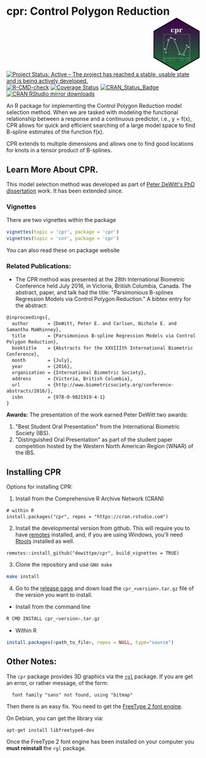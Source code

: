 # cpr: Control Polygon Reduction <img src="/man/figures/cpr-hex-small.png" align="right"/>

[![Project Status: Active – The project has reached a stable, usable state and is being actively developed.](http://www.repostatus.org/badges/latest/active.svg)](https://www.repostatus.org/#active)
[![R-CMD-check](https://github.com/dewittpe/cpr/workflows/R-CMD-check/badge.svg)](https://github.com/dewittpe/cpr/actions)
[![Coverage Status](https://img.shields.io/codecov/c/github/dewittpe/cpr/master.svg)](https://app.codecov.io/github/dewittpe/cpr?branch=master)
[![CRAN_Status_Badge](http://www.r-pkg.org/badges/version/cpr)](https://cran.r-project.org/package=cpr)
[![CRAN RStudio mirror downloads](http://cranlogs.r-pkg.org/badges/cpr)](http://www.r-pkg.org/pkg/cpr)

An R package for implementing the Control Polygon Reduction model
selection method.  When we are tasked with modeling the functional relationship
between a response and a continuous predictor, i.e., y = f(x), CPR allows for quick and
efficient searching of a large model space to find B-spline estimates of the
function f(x).

CPR extends to multiple dimensions and allows one to find good locations for
knots in a tensor product of B-splines.

## Learn More About CPR.
This model selection method was developed as part of [Peter DeWitt's PhD
dissertation](https://doi.org/10.25677/awnc-b795) work.  It has been extended
since.

### Vignettes
There are two vignettes within the package
```r
vignettes(topic = 'cpr', package = 'cpr')
vignettes(topic = 'cnr', package = 'cpr')
```

You can also read these on package website


### Related Publications:

* The CPR method was presented at the 28th International Biometric Conference
  held July 2016, in Victoria, British Columbia, Canada.  The abstract, paper,
  and talk had the title:
  "Parsimonious B-splines Regression Models via Control Polygon
  Reduction."  A bibtex entry for the abstract:

```
@inproceedings{,
  author       = {DeWitt, Peter E. and Carlson, Nichole E. and Samantha MaWhinney},
  title        = {Parsimonious B-spline Regression Models via Control Polygon Reduction},
  booktitle    = {Abstracts for the XXVIIIth International Biometric Conference},
  month        = {July},
  year         = {2016},
  organization = {International Biometric Society},
  address      = {Victoria, British Columbia},
  url          = {http://www.biometricsociety.org/conference-abstracts/2016/},
  isbn         = {978-0-9821919-4-1}
}
```

**Awards:** The presentation of the work earned Peter DeWitt two awards:

1. "Best Student Oral Presentation" from the International Biometric Society
   (IBS).
2. "Distinguished Oral Presentation" as part of the student
   paper competition hosted by the Western North American Region
   (WNAR) of the IBS.

## Installing CPR
Options for installing CPR:
1. Install from the Comprehensive R Archive Network (CRAN)

```
# within R
install.packages("cpr", repos = "https://cran.rstudio.com")
```

2. Install the developmental version from github.  This will require you to have
   [remotes](https://cran.r-project.org/package=remotes) installed, and, if you are
   using Windows, you'll need
   [Rtools](https://cran.r-project.org/bin/windows/Rtools/) installed as well.

```
remotes::install_github("dewittpe/cpr", build_vignettes = TRUE)
```

3. Clone the repository and use `GNU make`

```bash
make install
```

4. Go to the [release page](https://github.com/dewittpe/cpr/releases) and down
   load the `cpr_<version>.tar.gz` file of the version you want to install.

  * Install from the command line

```bash
R CMD INSTALL cpr_<version>.tar.gz
```

  * Within R

```r
install.packages(<path_to_file>, repos = NULL, type="source")
```

## Other Notes:
The `cpr` package provides 3D graphics via the
[`rgl`](https://CRAN.R-project.org/package=rgl) package.  If you are get an
error, or rather message, of the form:
```
  font family "sans" not found, using "bitmap"
```
Then there is an easy fix.  You need to get the [FreeType 2 font
engine](https://freetype.org/).

On Debian, you can get the library via:

```
apt-get install libfreetype6-dev
```

Once the FreeType 2 font engine has been installed on your computer you **must
reinstall** the `rgl` package.
